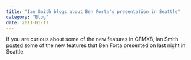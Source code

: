 ```yaml
---
title: "Ian Smith blogs about Ben Forta's presentation in Seattle"
category: "Blog"
date: 2011-01-17
---
```



If you are curious about some of the new features in CFMX8, Ian Smith [posted](http://www.downloadsquad.com/2007/04/24/9-ways-coldfusion-8-will-rule-web-development/) some of the new features that Ben Forta presented on last night in Seattle.